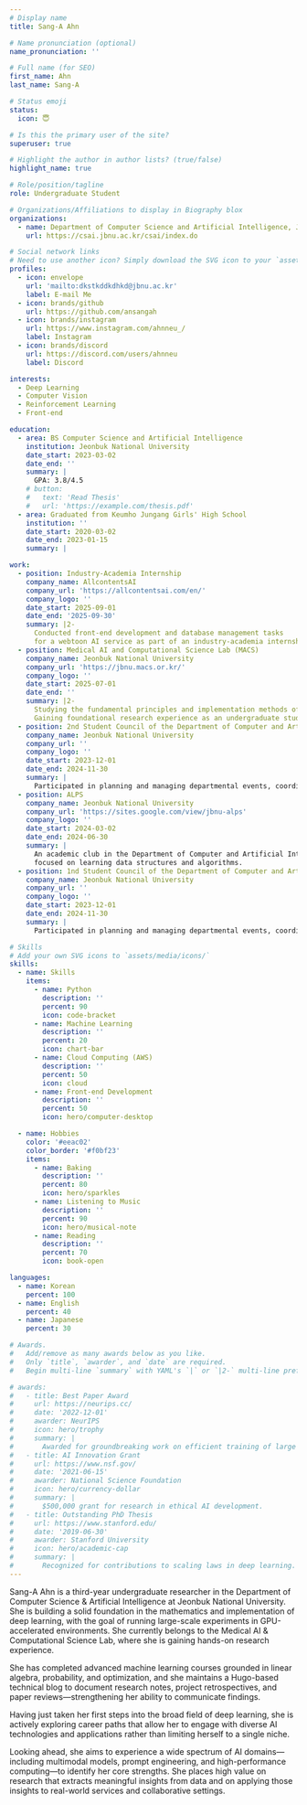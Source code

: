 ```yaml
---
# Display name
title: Sang-A Ahn

# Name pronunciation (optional)
name_pronunciation: ''

# Full name (for SEO)
first_name: Ahn
last_name: Sang-A 

# Status emoji
status:
  icon: 😇

# Is this the primary user of the site?
superuser: true

# Highlight the author in author lists? (true/false)
highlight_name: true

# Role/position/tagline
role: Undergraduate Student

# Organizations/Affiliations to display in Biography blox
organizations:
  - name: Department of Computer Science and Artificial Intelligence, Jeonbuk National University
    url: https://csai.jbnu.ac.kr/csai/index.do

# Social network links
# Need to use another icon? Simply download the SVG icon to your `assets/media/icons/` folder.
profiles:
  - icon: envelope
    url: 'mailto:dkstkddkdhkd@jbnu.ac.kr'
    label: E-mail Me
  - icon: brands/github
    url: https://github.com/ansangah
  - icon: brands/instagram     
    url: https://www.instagram.com/ahnneu_/
    label: Instagram
  - icon: brands/discord  
    url: https://discord.com/users/ahnneu
    label: Discord

interests:
  - Deep Learning
  - Computer Vision
  - Reinforcement Learning
  - Front-end

education:
  - area: BS Computer Science and Artificial Intelligence
    institution: Jeonbuk National University
    date_start: 2023-03-02
    date_end: ''
    summary: |
      GPA: 3.8/4.5
    # button:
    #   text: 'Read Thesis'
    #   url: 'https://example.com/thesis.pdf'
  - area: Graduated from Keumho Jungang Girls' High School
    institution: ''
    date_start: 2020-03-02
    date_end: 2023-01-15
    summary: |

work:
  - position: Industry-Academia Internship
    company_name: AllcontentsAI
    company_url: 'https://allcontentsai.com/en/'
    company_logo: ''
    date_start: 2025-09-01
    date_end: '2025-09-30'
    summary: |2-
      Conducted front-end development and database management tasks 
      for a webtoon AI service as part of an industry-academia internship program.
  - position: Medical AI and Computational Science Lab (MACS)
    company_name: Jeonbuk National University
    company_url: 'https://jbnu.macs.or.kr/'
    company_logo: ''
    date_start: 2025-07-01
    date_end: ''
    summary: |2-
      Studying the fundamental principles and implementation methods of deep learning.
      Gaining foundational research experience as an undergraduate student.
  - position: 2nd Student Council of the Department of Computer and Artificial Intelligence (Planning Department)
    company_name: Jeonbuk National University
    company_url: ''
    company_logo: ''
    date_start: 2023-12-01
    date_end: 2024-11-30
    summary: |
      Participated in planning and managing departmental events, coordinating schedules, collaborating with team members, and handling budget management as part of the Planning Department.
  - position: ALPS
    company_name: Jeonbuk National University
    company_url: 'https://sites.google.com/view/jbnu-alps'
    company_logo: ''
    date_start: 2024-03-02
    date_end: 2024-06-30
    summary: |
      An academic club in the Department of Computer and Artificial Intelligence Engineering
      focused on learning data structures and algorithms.
  - position: 1nd Student Council of the Department of Computer and Artificial Intelligence (Planning Department)
    company_name: Jeonbuk National University
    company_url: ''
    company_logo: ''
    date_start: 2023-12-01
    date_end: 2024-11-30
    summary: |
      Participated in planning and managing departmental events, coordinating schedules, collaborating with team members, and handling budget management as part of the Planning Department.

# Skills
# Add your own SVG icons to `assets/media/icons/`
skills:
  - name: Skills
    items:
      - name: Python
        description: ''
        percent: 90
        icon: code-bracket
      - name: Machine Learning
        description: ''
        percent: 20
        icon: chart-bar
      - name: Cloud Computing (AWS)
        description: ''
        percent: 50
        icon: cloud
      - name: Front-end Development
        description: ''
        percent: 50
        icon: hero/computer-desktop

  - name: Hobbies
    color: '#eeac02'
    color_border: '#f0bf23'
    items:
      - name: Baking
        description: ''
        percent: 80
        icon: hero/sparkles
      - name: Listening to Music
        description: ''
        percent: 90
        icon: hero/musical-note
      - name: Reading
        description: ''
        percent: 70
        icon: book-open

languages:
  - name: Korean
    percent: 100
  - name: English
    percent: 40
  - name: Japanese
    percent: 30

# Awards.
#   Add/remove as many awards below as you like.
#   Only `title`, `awarder`, and `date` are required.
#   Begin multi-line `summary` with YAML's `|` or `|2-` multi-line prefix and indent 2 spaces below.

# awards:
#   - title: Best Paper Award
#     url: https://neurips.cc/
#     date: '2022-12-01'
#     awarder: NeurIPS
#     icon: hero/trophy
#     summary: |
#       Awarded for groundbreaking work on efficient training of large models.
#   - title: AI Innovation Grant
#     url: https://www.nsf.gov/
#     date: '2021-06-15'
#     awarder: National Science Foundation
#     icon: hero/currency-dollar
#     summary: |
#       $500,000 grant for research in ethical AI development.
#   - title: Outstanding PhD Thesis
#     url: https://www.stanford.edu/
#     date: '2019-06-30'
#     awarder: Stanford University
#     icon: hero/academic-cap
#     summary: |
#       Recognized for contributions to scaling laws in deep learning.
---
```

<div data-pagefind-body>
Sang-A Ahn is a third-year undergraduate researcher in the Department of Computer Science & Artificial Intelligence at Jeonbuk National University. She is building a solid foundation in the mathematics and implementation of deep learning, with the goal of running large-scale experiments in GPU-accelerated environments. She currently belongs to the Medical AI & Computational Science Lab, where she is gaining hands-on research experience.

She has completed advanced machine learning courses grounded in linear algebra, probability, and optimization, and she maintains a Hugo-based technical blog to document research notes, project retrospectives, and paper reviews—strengthening her ability to communicate findings.

Having just taken her first steps into the broad field of deep learning, she is actively exploring career paths that allow her to engage with diverse AI technologies and applications rather than limiting herself to a single niche.

Looking ahead, she aims to experience a wide spectrum of AI domains—including multimodal models, prompt engineering, and high-performance computing—to identify her core strengths. She places high value on research that extracts meaningful insights from data and on applying those insights to real-world services and collaborative settings.
</div>

